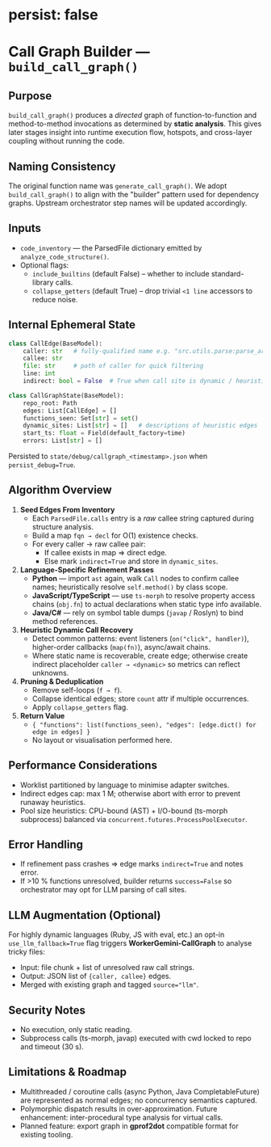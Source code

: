 # persist: false
# Call Graph Builder — `build_call_graph()`

## Purpose
`build_call_graph()` produces a *directed* graph of function-to-function and method-to-method invocations as determined by **static analysis**.  This gives later stages insight into runtime execution flow, hotspots, and cross-layer coupling without running the code.

## Naming Consistency
The original function name was `generate_call_graph()`.  We adopt `build_call_graph()` to align with the "builder" pattern used for dependency graphs.  Upstream orchestrator step names will be updated accordingly.

## Inputs
* `code_inventory` — the ParsedFile dictionary emitted by `analyze_code_structure()`.
* Optional flags:
  * `include_builtins` (default False) – whether to include standard-library calls.
  * `collapse_getters` (default True) – drop trivial `<1 line` accessors to reduce noise.

## Internal Ephemeral State
```python
class CallEdge(BaseModel):
    caller: str   # fully-qualified name e.g. "src.utils.parse:parse_args"
    callee: str
    file: str     # path of caller for quick filtering
    line: int
    indirect: bool = False  # True when call site is dynamic / heuristic

class CallGraphState(BaseModel):
    repo_root: Path
    edges: List[CallEdge] = []
    functions_seen: Set[str] = set()
    dynamic_sites: List[str] = []   # descriptions of heuristic edges
    start_ts: float = Field(default_factory=time)
    errors: List[str] = []
```
Persisted to `state/debug/callgraph_<timestamp>.json` when `persist_debug=True`.

## Algorithm Overview
1. **Seed Edges From Inventory**
   * Each `ParsedFile.calls` entry is a *raw* callee string captured during structure analysis.
   * Build a map `fqn → decl` for O(1) existence checks.
   * For every caller → raw callee pair:
     * If callee exists in map ⇒ direct edge.
     * Else mark `indirect=True` and store in `dynamic_sites`.
2. **Language-Specific Refinement Passes**
   * **Python** — import `ast` again, walk `Call` nodes to confirm callee names; heuristically resolve `self.method()` by class scope.
   * **JavaScript/TypeScript** — use `ts-morph` to resolve property access chains (`obj.fn`) to actual declarations when static type info available.
   * **Java/C#** — rely on symbol table dumps (`javap` / Roslyn) to bind method references.
3. **Heuristic Dynamic Call Recovery**
   * Detect common patterns: event listeners (`on("click", handler)`), higher-order callbacks (`map(fn)`), async/await chains.
   * Where static name is recoverable, create edge; otherwise create indirect placeholder `caller → <dynamic>` so metrics can reflect unknowns.
4. **Pruning & Deduplication**
   * Remove self-loops (`f → f`).
   * Collapse identical edges; store `count` attr if multiple occurrences.
   * Apply `collapse_getters` flag.
5. **Return Value**
   * `{ "functions": list(functions_seen), "edges": [edge.dict() for edge in edges] }`  
   * No layout or visualisation performed here.

## Performance Considerations
* Worklist partitioned by language to minimise adapter switches.
* Indirect edges cap: max 1 M; otherwise abort with error to prevent runaway heuristics.
* Pool size heuristics: CPU-bound (AST) + I/O-bound (ts-morph subprocess) balanced via `concurrent.futures.ProcessPoolExecutor`.

## Error Handling
* If refinement pass crashes ⇒ edge marks `indirect=True` and notes error.
* If >10 % functions unresolved, builder returns `success=False` so orchestrator may opt for LLM parsing of call sites.

## LLM Augmentation (Optional)
For highly dynamic languages (Ruby, JS with eval, etc.) an opt-in `use_llm_fallback=True` flag triggers **WorkerGemini-CallGraph** to analyse tricky files:
* Input: file chunk + list of unresolved raw call strings.
* Output: JSON list of `{caller, callee}` edges.
* Merged with existing graph and tagged `source="llm"`.

## Security Notes
* No execution, only static reading.
* Subprocess calls (ts-morph, javap) executed with cwd locked to repo and timeout (30 s).

## Limitations & Roadmap
* Multithreaded / coroutine calls (async Python, Java CompletableFuture) are represented as normal edges; no concurrency semantics captured.
* Polymorphic dispatch results in over-approximation. Future enhancement: inter-procedural type analysis for virtual calls.
* Planned feature: export graph in **gprof2dot** compatible format for existing tooling. 
